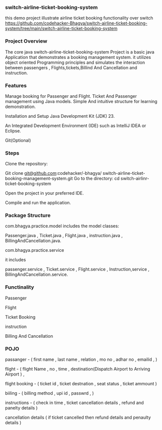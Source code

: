 ### switch-airline-ticket-booking-system
this demo project illustrate airline ticket booking functionality over switch
https://github.com/codehacker-Bhagya/switch-airline-ticket-booking-system/tree/main/switch-airline-ticket-booking-system

### Project Overview 
The core java switch-airline-ticket-booking-system Project is a basic java Application that demonstrates a booking management system. it utilizes object oriented Programming principles and simulates the interaction between passengers , Flights,tickets,Billind And Cancellation and instruction.

### Features
Manage booking for Passenger and Flight. Ticket And Passenger management using Java models. Simple And intuitive structure for learning demonstration.

Installation and Setup
Java Development Kit (JDK) 23.

An Integrated Development Environment (IDE) such as IntelliJ IDEA or Eclipse.

Git(Optional)

### Steps
Clone the repository:

Git clone git@github.com:codehacker/-bhagya/ switch-airline-ticket-booking-management-system.git Go to the directory: cd switch-airlinr-ticket-booking-system

Open the project in your preferred IDE.

Compile and run the application.

### Package Structure
com.bhagya.practice.model includes the model classes:

Passenger.java , Ticket.java , Flight.java , instruction.java , BillingAndCancellation.java.

com.bhagya.practice.service

it includes

passenger.service , Ticket.service , Flight.service , Instruction,service , BillingAndCancellation.service.

### Functinality
Passenger

Flight

Ticket Booking

instruction

Billing And Cancellation

### POJO
passanger - ( first name , last name , relation , mo no , adhar no , emailid , )

flight - ( flight Name , no , time , destination(Dispatch Airport to Arriving Airport ) ,

flight booking - ( ticket id , ticket destnation , seat status , ticket ammount )

biiling - ( billing method , upi id , passwrd , )

instructions - ( check in time , ticket cancellation details , refund and panelty details )

cancellation details ( if ticket cancelled then refund details and penaulty details )

